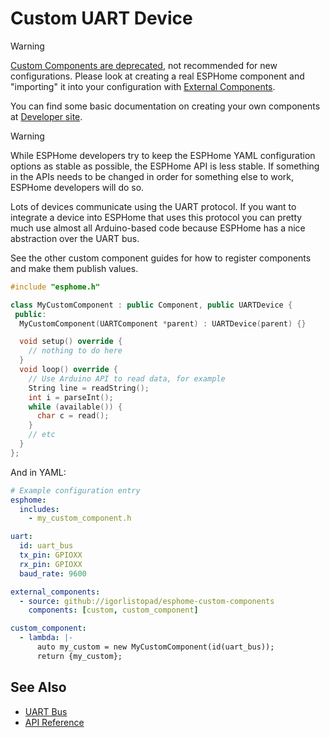 # Custom UART Device

> [!WARNING]
> [Custom Components are deprecated][esphome-dev-removal-custom-components], not recommended for new configurations.
> Please look at creating a real ESPHome component and "importing" it into your configuration with
> [External Components][esphome-docs-external-components].
>
> You can find some basic documentation on creating your own components at [Developer site][esphome-dev].

> [!WARNING]
> While ESPHome developers try to keep the ESPHome YAML configuration options as stable as possible,
> the ESPHome API is less stable. If something in the APIs needs to be changed in order for something else to work,
> ESPHome developers will do so.

Lots of devices communicate using the UART protocol. If you want to integrate
a device into ESPHome that uses this protocol you can pretty much use almost
all Arduino-based code because ESPHome has a nice abstraction over the UART bus.

See the other custom component guides for how to register components and make
them publish values.

```cpp
#include "esphome.h"

class MyCustomComponent : public Component, public UARTDevice {
 public:
  MyCustomComponent(UARTComponent *parent) : UARTDevice(parent) {}

  void setup() override {
    // nothing to do here
  }
  void loop() override {
    // Use Arduino API to read data, for example
    String line = readString();
    int i = parseInt();
    while (available()) {
      char c = read();
    }
    // etc
  }
};
```

And in YAML:

```yaml
# Example configuration entry
esphome:
  includes:
    - my_custom_component.h

uart:
  id: uart_bus
  tx_pin: GPIOXX
  rx_pin: GPIOXX
  baud_rate: 9600

external_components:
  - source: github://igorlistopad/esphome-custom-components
    components: [custom, custom_component]

custom_component:
  - lambda: |-
      auto my_custom = new MyCustomComponent(id(uart_bus));
      return {my_custom};
```

## See Also

- [UART Bus][esphome-docs-uart]
- [API Reference][esphome-api-uart]

[esphome-docs-uart]: https://esphome.io/components/uart/
[esphome-docs-external-components]: https://esphome.io/components/external_components/
[esphome-api-uart]: https://api-docs.esphome.io/uart_8h
[esphome-dev]: https://developers.esphome.io
[esphome-dev-removal-custom-components]: https://developers.esphome.io/blog/2025/02/19/about-the-removal-of-support-for-custom-components/